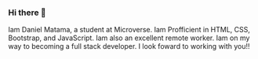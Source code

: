### Hi there 👋

Iam Daniel Matama, a student at Microverse. 
Iam Profficient in HTML, CSS, Bootstrap, and JavaScript.
Iam also an excellent remote worker. 
Iam on my way to becoming a full stack developer. 
I look foward to working with you!!
